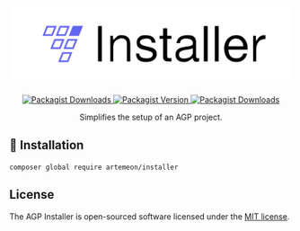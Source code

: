 <h1 align="center">
    <img src="art/logo.svg">
</h1>

<p align="center">
    <a href="https://packagist.org/packages/artemeon/installer">
        <img alt="Packagist Downloads" src="https://img.shields.io/packagist/dt/artemeon/installer">
    </a>
    <a href="https://packagist.org/packages/artemeon/installer">
        <img alt="Packagist Version" src="https://img.shields.io/packagist/v/artemeon/installer">
    </a>
    <a href="https://packagist.org/packages/artemeon/installer">
        <img alt="Packagist Downloads" src="https://img.shields.io/github/license/artemeon/installer">
    </a>
</p>

<p align="center">Simplifies the setup of an AGP project.</p>

## 🚀 Installation

```shell
composer global require artemeon/installer
```

## License

The AGP Installer is open-sourced software licensed under the [MIT license](LICENSE).
